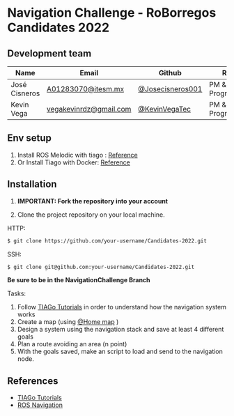 #  Navigation Challenge - RoBorregos Candidates 2022 

## Development team

| Name                    | Email                                                               | Github                                                       | Role      |
| ----------------------- | ------------------------------------------------------------------- | ------------------------------------------------------------ | --------- |
| José Cisneros | [A01283070@itesm.mx](mailto:A01283070@itesm.mx) | [@Josecisneros001](https://github.com/Josecisneros001) | PM & Programmer |
| Kevin Vega | [vegakevinrdz@gmail.com](mailto:vegakevinrdz@gmai.com) | [@KevinVegaTec](https://github.com/KevinVegaTec)   | PM & Programmer  |


## Env setup
1. Install ROS Melodic with tiago : [Reference](http://wiki.ros.org/Robots/TIAGo/Tutorials/Installation/InstallUbuntuAndROS)
2. Or Install Tiago with Docker: [Reference](http://wiki.ros.org/Robots/TIAGo/Tutorials/Installation/Installing_Tiago_tutorial_docker)

## Installation

1. **IMPORTANT: Fork the repository into your account**

2. Clone the project repository on your local machine.

HTTP:
``` bash
$ git clone https://github.com/your-username/Candidates-2022.git
```

SSH:
``` bash 
$ git clone git@github.com:your-username/Candidates-2022.git
```
**Be sure to be in the NavigationChallenge Branch**

Tasks:
1. Follow [TIAGo Tutorials](http://wiki.ros.org/noetic/Installation/Ubuntu) in order to understand how the navigation system works
2. Create a map (using [@Home map](https://github.com/RoBorregos/robocup-home/blob/develop/catkin_home/src/simulation/worlds/manipulation.world) ) 
3. Design a system using the navigation stack and save at least 4 different goals
4. Plan a route avoiding an area (n point)
5. With the goals saved, make an script to load and send to the navigation node.

## References
- [TIAGo Tutorials](http://wiki.ros.org/Robots/TIAGo/Tutorials)
- [ROS Navigation](http://wiki.ros.org/navigation)

